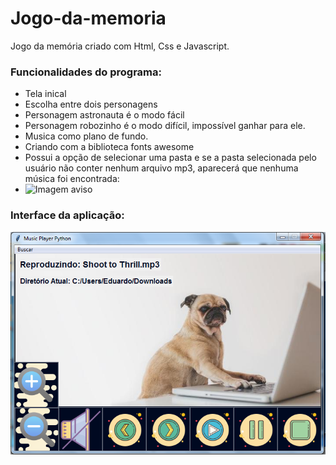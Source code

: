 # Jogo-da-memoria
Jogo da memória criado com Html, Css e Javascript.

### Funcionalidades do programa:
* Tela inical
* Escolha entre dois personagens
* Personagem astronauta é o modo fácil 
* Personagem robozinho é o modo difícil, impossível ganhar para ele.
* Musica como plano de fundo.
* Criando com a biblioteca fonts awesome
*  Possui a opção de selecionar uma pasta e se a pasta selecionada pelo usuário não conter nenhum arquivo mp3, aparecerá que nenhuma música foi encontrada:
*  ![Imagem aviso](https://github.com/LuizEduardodeLima/Jogo-da-memoria/tree/main/icone/inicial.png)


### Interface da aplicação:
![Imagem tela](https://github.com/LuizEduardodeLima/Reprodutor-de-musica/blob/main/interface.png)

